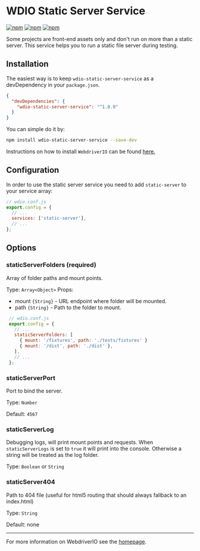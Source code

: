 # WDIO Static Server Service

[![npm](https://img.shields.io/npm/v/wdio-static-server-service.svg?style=flat-square)](https://www.npmjs.com/package/wdio-static-server-service) [![npm](https://img.shields.io/npm/dm/wdio-static-server-service.svg?style=flat-square)](https://www.npmjs.com/package/wdio-static-server-service) [![npm](https://img.shields.io/npm/l/wdio-static-server-service.svg?style=flat-square)](https://www.npmjs.com/package/wdio-static-server-service)

Some projects are front-end assets only and don't run on more than a static server. This service helps you to run a static file server during testing.

## Installation

The easiest way is to keep `wdio-static-server-service` as a devDependency in your `package.json`.

```json
{
  "devDependencies": {
    "wdio-static-server-service": "^1.0.0"
  }
}
```

You can simple do it by:

```bash
npm install wdio-static-server-service --save-dev
```

Instructions on how to install `WebdriverIO` can be found [here.](http://webdriver.io/guide/getstarted/install.html)

## Configuration

In order to use the static server service you need to add `static-server` to your service array:

```js
// wdio.conf.js
export.config = {
  // ...
  services: ['static-server'],
  // ...
};
```

## Options

### staticServerFolders (required)
Array of folder paths and mount points.

Type: `Array<Object>`
Props:
 - mount `{String}` - URL endpoint where folder will be mounted.
 - path `{String}` - Path to the folder to mount.

``` javascript
 // wdio.conf.js
 export.config = {
   // ...
   staticServerFolders: [
     { mount: '/fixtures', path: './tests/fixtures' }
     { mount: '/dist', path: './dist' },
   ],
   // ...
 };
```

### staticServerPort

Port to bind the server.

Type: `Number`

Default: `4567`

### staticServerLog

Debugging logs, will print mount points and requests. When `staticServerLogs` is set to `true` it will print into the console. Otherwise a string will be treated as the log folder.

Type: `Boolean` or `String`

### staticServer404

Path to 404 file (useful for html5 routing that should always fallback to an index.html)

Type: `String`

Default: none

----

For more information on WebdriverIO see the [homepage](http://webdriver.io).
